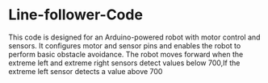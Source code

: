# Line-follower-Code
This code is designed for an Arduino-powered robot with motor control and sensors. It configures motor and sensor pins and enables the robot to perform basic obstacle avoidance. The robot moves forward when the extreme left and extreme right sensors detect values below 700,If the extreme left sensor detects a value above 700

